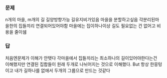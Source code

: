 ### 문제
n개의 마을, m개의 길 길양방향가능
길유지비가있음
마을을 분할하고싶음
각분리된마을한의 집들끼리 연결되어있어야함 마을에는 집이하나이상
길도 필요없는 건 없어고 비용을 줄이쉠
### 답
처음엔문제가 이해가 안됏다 각마을에서 집들끼리는 최소하나의 길이있어야한다는건 이해했지만
연결된 집합들이 원래 두개로 나뉘어지는 것으로 이해했다.
But 항상 한뭉텅이고 내가 길하나를 없애서 두개의 그룹으로 만드는 것같다